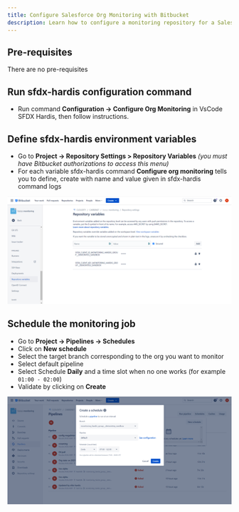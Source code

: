 ```yaml
---
title: Configure Salesforce Org Monitoring with Bitbucket
description: Learn how to configure a monitoring repository for a Salesforce Org, using sfdx-hardis and Bitbucket
---
```

<!-- markdownlint-disable MD013 -->

## Pre-requisites

There are no pre-requisites

## Run sfdx-hardis configuration command

- Run command **Configuration -> Configure Org Monitoring** in VsCode SFDX Hardis, then follow instructions.

## Define sfdx-hardis environment variables

- Go to **Project -> Repository Settings > Repository Variables** _(you must have Bitbucket authorizations to access this menu)_
- For each variable sfdx-hardis command **Configure org monitoring** tells you to define, create with name and value given in sfdx-hardis command logs

![](assets/images/screenshot-bitbucket-variables.png)

## Schedule the monitoring job

- Go to **Project -> Pipelines -> Schedules**
- Click on **New schedule**
- Select the target branch corresponding to the org you want to monitor
- Select default pipeline
- Select Schedule **Daily** and a time slot when no one works (for example `01:00 - 02:00`)
- Validate by clicking on **Create**

![](assets/images/screenshot-monitoring-schedule-bitbucket.png)
